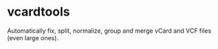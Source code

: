 # vcardtools
Automatically fix, split, normalize, group and merge vCard and VCF files (even large ones).
